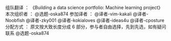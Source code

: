 组队翻译    ：  《Building a data science portfolio: Machine learning project》
本次组织者  ：  @选题-oska874
参加译者    ：  @译者-vim-kakali @译者-Noobfish @译者-zky001 @译者-kokialoves @译者-ideas4u @译者-cposture 
分配方式    ：  原文按大致长度分成 6 部分，参与者自由选择，先到先选，如有疑问联系 @选题-oska874
